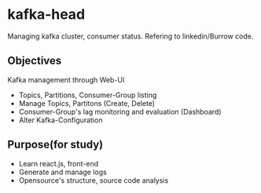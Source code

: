 # kafka-head
Managing kafka cluster, consumer status. Refering to linkedin/Burrow code.

## Objectives
Kafka management through Web-UI
- Topics, Partitions, Consumer-Group listing
- Manage Topics, Partitons (Create, Delete)
- Consumer-Group's lag monitoring and evaluation (Dashboard)
- Alter Kafka-Configuration

## Purpose(for study)
- Learn react.js, front-end
- Generate and manage logs 
- Opensource's structure, source code analysis